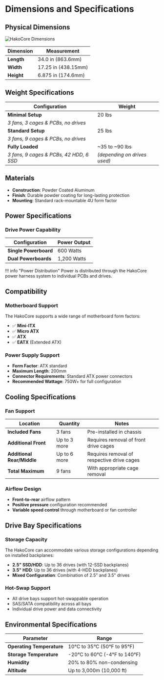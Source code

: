 # Dimensions and Specifications

## Physical Dimensions

![HakoCore Dimensions](../assets/hakocore-dimensions.png)

| Dimension | Measurement |
|-----------|-------------|
| **Length** | 34.0 in (863.6mm) |
| **Width** | 17.25 in (438.15mm) |
| **Height** | 6.875 in (174.6mm) |

## Weight Specifications

| Configuration | Weight |
|---------------|--------|
| **Minimal Setup** | 20 lbs |
| *3 fans, 3 cages & PCBs, no drives* | |
| **Standard Setup** | 25 lbs |
| *3 fans, 9 cages & PCBs, no drives* | |
| **Fully Loaded** | ~35 to ~90 lbs |
| *3 fans, 9 cages & PCBs, 42 HDD, 6 SSD* | *(depending on drives used)* |

## Materials

- **Construction**: Powder Coated Aluminum
- **Finish**: Durable powder coating for long-lasting protection
- **Mounting**: Standard rack-mountable 4U form factor

## Power Specifications

### Drive Power Capability

| Configuration | Power Output |
|---------------|--------------|
| **Single Powerboard** | 600 Watts |
| **Dual Powerboards** | 1,200 Watts |

!!! info "Power Distribution"
    Power is distributed through the HakoCore power harness system to individual PCBs and drives.

## Compatibility

### Motherboard Support

The HakoCore supports a wide range of motherboard form factors:

- ✅ **Mini-ITX**
- ✅ **Micro ATX**
- ✅ **ATX**
- ✅ **EATX** (Extended ATX)

### Power Supply Support

- **Form Factor**: ATX standard
- **Maximum Length**: 200mm
- **Connector Requirements**: Standard ATX power connectors
- **Recommended Wattage**: 750W+ for full configuration

## Cooling Specifications

### Fan Support

| Location | Quantity | Notes |
|----------|----------|-------|
| **Included Fans** | 3 fans | Pre-installed in chassis |
| **Additional Front** | Up to 3 more | Requires removal of front drive cages |
| **Additional Rear/Middle** | Up to 6 more | Requires removal of respective drive cages |
| **Total Maximum** | 9 fans | With appropriate cage removal |

### Airflow Design

- **Front-to-rear** airflow pattern
- **Positive pressure** configuration recommended
- **Variable speed control** through motherboard or fan controller

## Drive Bay Specifications

### Storage Capacity

The HakoCore can accommodate various storage configurations depending on installed backplanes:

- **2.5" SSD/HDD**: Up to 36 drives (with 12-SSD backplanes)
- **3.5" HDD**: Up to 36 drives (with 4-HDD backplanes)
- **Mixed Configuration**: Combination of 2.5" and 3.5" drives

### Hot-Swap Support

- All drive bays support hot-swappable operation
- SAS/SATA compatibility across all bays
- Individual drive power and data connectivity

## Environmental Specifications

| Parameter | Range |
|-----------|-------|
| **Operating Temperature** | 10°C to 35°C (50°F to 95°F) |
| **Storage Temperature** | -20°C to 60°C (-4°F to 140°F) |
| **Humidity** | 20% to 80% non-condensing |
| **Altitude** | Up to 3,000m (10,000 ft) |